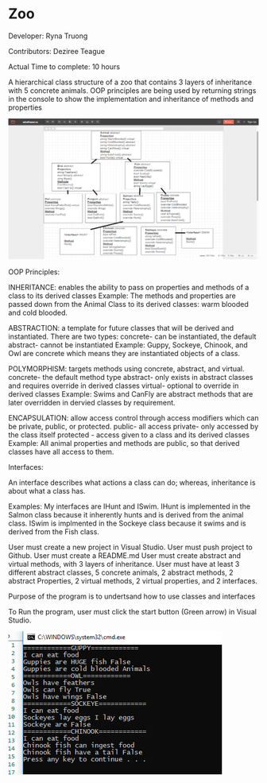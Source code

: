 # Zoo

Developer: Ryna Truong

Contributors: Deziree Teague

Actual Time to complete: 10 hours

A hierarchical class structure of a zoo that contains 3 layers of inheritance with 5 concrete animals. OOP principles are being used by returning strings in the console to show the implementation and inheritance of methods and properties

![Digital Drawing](https://github.com/rynnnaa/Zoo/blob/master/Screenshot%20(12).png)

OOP Principles:

INHERITANCE: enables the ability to pass on properties and methods of a class to its derived classes
Example: The methods and properties are passed down from the Animal Class to its derived classes: warm blooded and cold blooded.

ABSTRACTION: a template for future classes that will be derived and instantiated. There are two types:
concrete- can be instantiated, the default
abstract- cannot be instantiated
Example: Guppy, Sockeye, Chinook, and Owl are concrete which means they are instantiated objects of a class.

POLYMORPHISM: targets methods using concrete, abstract, and virtual.
concrete- the default method type
abstract- only exists in abstract classes and requires override in derived classes
virtual- optional to override in derived classes
Example: Swims and CanFly are abstract methods that are later overridden in dervied classes by requirement.

ENCAPSULATION: allow access control through access modifiers which can be private, public, or protected.
public- all access
private- only accessed by the class itself
protected - access given to a class and its derived classes
Example: All animal properties and methods are public, so that derived classes have all access to them.

Interfaces:

An interface describes what actions a class can do; whereas, inheritance is about what a class has.

Examples: My interfaces are IHunt and ISwim. IHunt is implemented in the Salmon class because it inherently hunts and is derived from the animal class. ISwim is implmented in the Sockeye class because it swims and is derived from the Fish class.

User must create a new project in Visual Studio. User must push project to Github. User must create a README.md User must create abstract and virtual methods, with 3 layers of inheritance. User must have at least 3 different abstract classes, 5 concrete animals, 2 abstract methods, 2 abstract Properties, 2 virtual methods, 2 virtual properties, and 2 interfaces.

Purpose of the program is to undertsand how to use classes and interfaces 

To Run the program, user must click the start button (Green arrow) in Visual Studio.

![Program](https://github.com/rynnnaa/Zoo/blob/RYNA-LAB06/ZooProgram.PNG)
